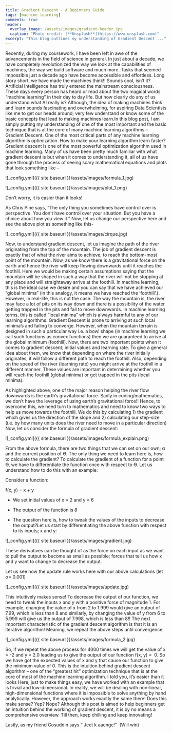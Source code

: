 ```yaml
---
title: Gradient Descent - A Beginners Guide
tags: [machine learning]
comments: true
header:
  overlay_image: /assets/images/gradient-header.jpg
  caption: "Photo credit: [**Unsplash**](https://www.unsplash.com)"
excerpt: "This blog outlines my understanding of Gradient Descent ..."
---
```



Recently, during my coursework, I have been left in awe of the advancements in the field of science in general. In just about a decade, we have completely revolutionized the way we look at the capabilities of machines, the way we build software and much more. Tasks that seemed impossible just a decade ago have become accessible and effortless. Long story short, we have made the machines think!! Sounds cool, isn’t it?
Artificial Intelligence has truly entered the mainstream consciousness. These days every person has heard or read about the two magical words “machine learning” in their day to day life. But how clearly do any of us understand what AI really is? Although, the idea of making machines think and learn sounds fascinating and overwhelming, for aspiring Data Scientists like me to get our heads around; very few understand or know some of the basic concepts that lead to making machines learn.In this blog post, I am simply putting my understanding of one of the most important and the basic technique that is at the core of many machine learning algorithms – Gradient Descent.
One of the most critical parts of any machine learning algorithm is optimization. How to make your learning algorithm learn faster? Gradient descent is one of the most powerful optimization algorithm used in machine learning. Many of us have been pretty much familiar with what gradient descent is but when it comes to understanding it, all of us have gone through the process of seeing scary mathematical equations and plots that look something like –

![_config.yml]({{ site.baseurl }}/assets/images/formula_1.jpg)

![_config.yml]({{ site.baseurl }}/assets/images/plot_1.png)


Don’t worry, it is easier than it looks!

As Chris Pine says, "The only thing you sometimes have control over is perspective. You don't have control over your situation. But you have a choice about how you view it.”
Now, let us change our perspective here and see the above plot as something like this-

![_config.yml]({{ site.baseurl }}/assets/images/cirque.jpg)


Now, to understand gradient descent, let us imagine the path of the river originating from the top of the mountain. The job of gradient descent is exactly that of what the river aims to achieve; to reach the bottom-most point of the mountain. Now, as we know there is a gravitational force on the earth and hence the river will keep flowing downwards until it reaches the foothill. Here we would be making certain assumptions saying that the mountain will be shaped in such a way that the river will not be stopping at any place and will straightaway arrive at the foothill. In machine learning, this is the ideal case we desire and you can say that we have achieved our “global minima” (in this analogy, it means we have reached the ‘foothill’.). However, in real-life, this is not the case. The way the mountain is, the river may face a lot of pits on its way down and there is a possibility of the water getting trapped in the pits and fail to move downwards. In machine learning terms, this is called “local minima” which is always harmful to any of our learning algorithms. Gradient Descent is prone to arriving at such local minima’s and failing to converge. However, when the mountain terrain is designed in such a particular way i.e. a bowl shape (in machine learning we call such functions as convex functions) then we are guaranteed to arrive at the global minimum (foothill). Now, there are two important points when it comes to gradient descent; initial values and learning rate. To give a general idea about them, we know that depending on where the river initially originates, it will follow a different path to reach the foothill. Also, depending on the speed of the river (learning rate) you might arrive at the foothill in a different manner. These values are important in determining whether you will reach the foothill (global minima) or get trapped in the pits (local minima).

As highlighted above, one of the major reason helping the river flow downwards is the earth’s gravitational force. Sadly in coding/mathematics, we don’t have the leverage of using earth’s gravitational force!!  Hence, to overcome this, we need turn to mathematics and need to know two ways to help us move towards the foothill. We do this by calculating 1) the gradient which gives us the direction of the slope and 2) calculating our step-size (i.e. by how many units does the river need to move in a particular direction)
Now, let us consider the formula of gradient descent:

![_config.yml]({{ site.baseurl }}/assets/images/formula_explain.png)


From the above formula, there are two things that we can set on our own; α and the current position of Ɵ. The only thing we need to learn here is, how to calculate the gradient? To calculate the gradient of a function for a point Ɵ, we have to differentiate the function once with respect to Ɵ. Let us understand how to do this with an example:

Consider a function:

f(x, y) = x + y

- We set initial values of x = 2 and y = 6

- The output of the function is 8

- The question here is, how to tweak the values of the inputs to decrease the output?Let us start by differentiating the above function with respect to its inputs; x and y:

![_config.yml]({{ site.baseurl }}/assets/images/gradient.jpg)


These derivatives can be thought of as the force on each input as we want to pull the output to become as small as possible; forces that tell us how x and y want to change to decrease the output.

Let us see how the update rule works here with our above calculations (let α= 0.001)

![_config.yml]({{ site.baseurl }}/assets/images/update.jpg)


This intuitively makes sense! To decrease the output of our function, we need to tweak the inputs x and y with a positive force of magnitude 1. For example, changing the value of x from 2 to 1.999 would give an output of 7.99, which is less than 8 and similarly, by changing the value of y from 6 to 5.999 will give us the output of 7.998, which is less than 8!! The next important characteristic of the gradient descent algorithm is that it is an iterative algorithm! Meaning, we repeat the above steps until convergence.

![_config.yml]({{ site.baseurl }}/assets/images/formula_2.jpg)

So, if we repeat the above process for 4000 times we will get the value of x = -2 and y = 2.0 leading us to give the output of our function f(x, y) =  0. So we have got the expected values of x and y that cause our function to give the minimum value of 0.
This is the intuition behind gradient descent algorithm – one of the “greatest hit” optimization technique that is at the core of most of the machine learning algorithm. I told you, it’s easier than it looks Here, just to make things easy, we have worked with an example that is trivial and low-dimensional. In reality, we will be dealing with non-linear, high-dimensional functions where it is impossible to solve anything by hand analytically. However, the approach works exactly the same there!
Does this make sense? Yep? Nope? Although this post is aimed to help beginners get an intuition behind the working of gradient descent, it is by no means a comprehensive overview. Till then, keep chilling and keep innovating!



Lastly, as my friend Gosuddin says “ Jeet k aaenge!”  (Will win)

